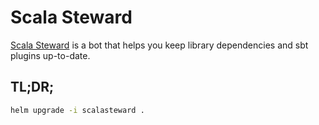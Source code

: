 # Scala Steward

[Scala Steward](https://github.com/fthomas/scala-steward) is a bot that helps you keep library dependencies and sbt plugins up-to-date.

## TL;DR;

```sh
helm upgrade -i scalasteward .
```
